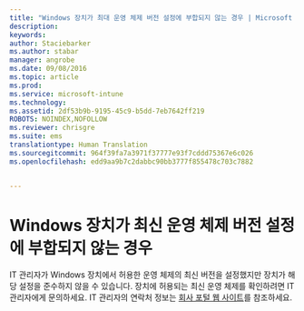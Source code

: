 ```yaml
---
title: "Windows 장치가 최대 운영 체제 버전 설정에 부합되지 않는 경우 | Microsoft Intune"
description: 
keywords: 
author: Staciebarker
ms.author: stabar
manager: angrobe
ms.date: 09/08/2016
ms.topic: article
ms.prod: 
ms.service: microsoft-intune
ms.technology: 
ms.assetid: 2df53b9b-9195-45c9-b5dd-7eb7642ff219
ROBOTS: NOINDEX,NOFOLLOW
ms.reviewer: chrisgre
ms.suite: ems
translationtype: Human Translation
ms.sourcegitcommit: 964f39fa7a3971f37777e93f7cddd75367e6c026
ms.openlocfilehash: edd9aa9b7c2dabbc90bb3777f855478c703c7882


---
```



# Windows 장치가 최신 운영 체제 버전 설정에 부합되지 않는 경우

IT 관리자가 Windows 장치에서 허용한 운영 체제의 최신 버전을 설정했지만 장치가 해당 설정을 준수하지 않을 수 있습니다. 장치에 허용되는 최신 운영 체제를 확인하려면 IT 관리자에게 문의하세요. IT 관리자의 연락처 정보는 [회사 포털 웹 사이트](http://portal.manage.microsoft.com)를 참조하세요.



<!--HONumber=Oct16_HO2-->



